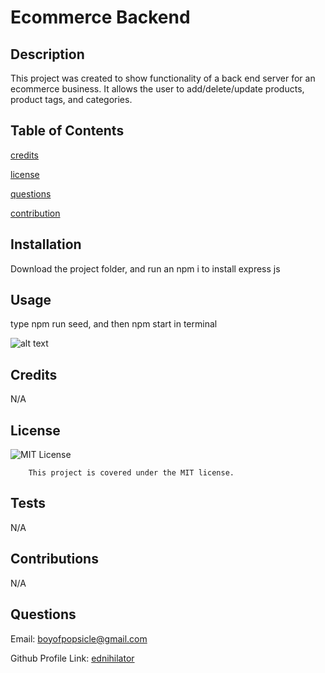 # Ecommerce Backend

## Description

This project was created to show functionality of a back end server for an ecommerce business. It allows the user to add/delete/update products, product tags, and categories.

## Table of Contents 

[credits](#credits)

[license](#license)

[questions](#questions)

[contribution](#contributions)

## Installation

Download the project folder, and run an npm i to install express js

## Usage

type npm run seed, and then npm start in terminal

   ![alt text](assets/images/screenshot.png)

## Credits

N/A

## License

![MIT License](https://img.shields.io/badge/license-MIT-blue.svg)

        This project is covered under the MIT license.

## Tests

N/A

## Contributions

N/A

## Questions

Email: boyofpopsicle@gmail.com

Github Profile Link: [ednihilator](https://www.github.com/ednihilator)